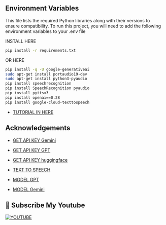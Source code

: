
## Environment Variables
This file lists the required Python libraries along with their versions to ensure compatibility.
To run this project, you will need to add the following environment variables to your .env file

INSTALL HERE
```bash
pip install -r requirements.txt
```

OR HERE

```bash
pip install -q -U google-generativeai
sudo apt-get install portaudio19-dev
sudo apt-get install python3-pyaudio
pip install speechrecognition
pip install SpeechRecognition pyaudio
pip install pyttsx3
pip install openai==0.28
pip install google-cloud-texttospeech
``````

 - [TUTORIAL IN HERE ](https://www.youtube.com/watch?v=Sr4QnzyEeJ8)
   
## Acknowledgements
 - [GET API KEY Gemini](https://www.googleadservices.com/pagead/aclk?sa=L&ai=DChcSEwjx-P705YuLAxUK0TwCHQNOBjQYABAAGgJzZg&ae=2&aspm=1&co=1&ase=5&gclid=Cj0KCQiA7se8BhCAARIsAKnF3rzWV_HxUHRz4J8y8Ndy1zgki_IzOPIg_L4dnFEuWZ9KA4Hw9xoARPgaApUAEALw_wcB&ohost=www.google.com&cid=CAESVuD2A68IXzmPTY-MXRcI8A7_QBBSQEodonuONpq_tkjwfgL59sHoptWzLJNNPYxoPxscQMBNc7N6XFbT3H8rjsb_f8vvzK93LY7tioYJJva_yDfdRYFH&sig=AOD64_2B-pX7VqyhwLOOruCS6SmVhafATQ&q&adurl&ved=2ahUKEwjLjPr05YuLAxWuT2wGHUnWE0kQ0Qx6BAgIEAE)
   
 - [GET API KEY GPT](https://platform.openai.com/docs/overview)
 - [GET API KEY huggingface](https://huggingface.co/settings/tokens)
 - [TEXT TO SPEECH](https://platform.openai.com/docs/guides/text-to-speech)
 - [MODEL GPT](https://platform.openai.com/docs/models)
 - [MODEL Gemini](https://ai.google.dev/gemini-api/docs/models/gemini?hl=id)
   
## 🔗 Subscribe My Youtube
[![YOUTUBE](https://img.shields.io/badge/my_portfolio-000?style=for-the-badge&logo=ko-fi&logoColor=white)](https://www.youtube.com/@CHYAILYA)

